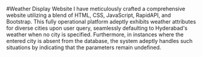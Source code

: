 #Weather Display Website
I have meticulously crafted a comprehensive website utilizing a blend of HTML, CSS, JavaScript, RapidAPI, and Bootstrap. 
This fully operational platform adeptly exhibits weather attributes for diverse cities upon user query, seamlessly defaulting to Hyderabad's weather when no city is specified. 
Furthermore, in instances where the entered city is absent from the database, the system adeptly handles such situations by indicating that the parameters remain undefined.

